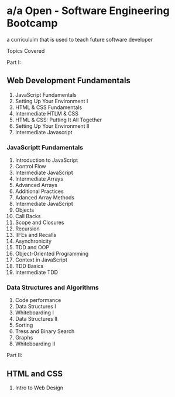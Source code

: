 # a/a Open - Software Engineering Bootcamp

<p> a curricululm that is used to teach future software developer</p>
 <bold>Topics Covered</bold>

 <bold>Part I:</bold>

## Web Development Fundamentals
1. JavaScript Fundamentals
2. Setting Up Your Environment I
3. HTML & CSS Fundamentals
4. Intermediate HTLM & CSS
5. HTML & CSS: Putting It All Together
6. Setting Up Your Environment II
7. Intermediate Javascript

### JavaScriptt Fundamentals
1. Introduction to JavaScript
2. Control Flow
3. Intermediate JavaScript
4. Intermediate Arrays
5. Advanced Arrays
6. Additional Practices
7. Adanced Array Methods
8. Intermediate JavaScript
9. Objects
10. Call Backs
11. Scope and Closures
12. Recursion
13. IIFEs and Recalls
14. Asynchronicity
15. TDD and OOP
16. Object-Oriented Programming
17. Context in JavaScript
18. TDD Basics
19. Intermediate TDD

### Data Structures and Algorithms
1. Code performance
2.  Data Structures I
3. Whiteboarding I
4. Data  Structures II
5. Sorting
6. Tress and Binary Search
7. Graphs
8. Whiteboarding II

<bold>Part II:</bold>
## HTML and CSS
1. Intro to Web Design
